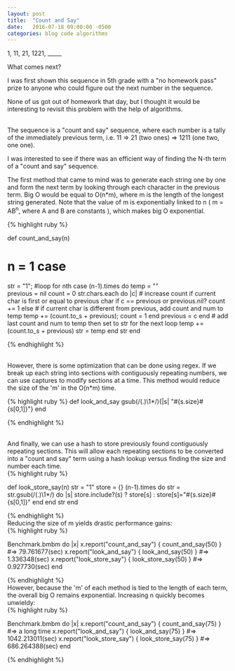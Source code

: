 ```yaml
---
layout: post
title:  "Count and Say"
date:   2016-07-18 09:00:00 -0500
categories: blog code algorithms
---
```


1, 11, 21, 1221, _____

What comes next?

I was first shown this sequence in 5th grade with a "no homework pass" prize to anyone who could figure out the next number in the sequence.

None of us got out of homework that day, but I thought it would be interesting to revisit this problem with the help of algorithms.

<!--more-->
<br>
The sequence is a "count and say" sequence, where each number is a tally of the immediately previous term, i.e. 11 => 21 (two ones) => 1211 (one two, one one).

I was interested to see if there was an efficient way of finding the N-th term of a "count and say" sequence.

The first method that came to mind was to generate each string one by one and form the next term by looking through each character in the previous term. Big O would be equal to O(n*m), where m is the length of the longest string generated. Note that the value of m is exponentially linked to n ( m = AB<sup>n</sup>, where A and B are constants ), which makes big O exponential.

{% highlight ruby %}

def count_and_say(n)
  # n = 1 case
  str = "1";
  #loop for nth case
  (n-1).times do
    temp = ""  
    previous = nil
    count = 0
    str.chars.each do |c|
      # increase count if current char is first or equal to previous char
      if c == previous or previous.nil?
        count += 1
      else
      # if current char is different from previous, add count and num to temp
        temp += (count.to_s + previous);
        count = 1
      end
      previous = c
    end
    # add last count and num to temp then set to str for the next loop
    temp += (count.to_s + previous)
    str = temp
  end
  str
end

{% endhighlight %}

<br>
However, there is some optimization that can be done using regex. If we break up each string into sections with contiguously repeating numbers, we can use captures to modify sections at a time. This method would reduce the size of the 'm' in the O(n*m) time.
<br>

{% highlight ruby %}
def look_and_say
  gsub(/(.)\1*/){|s| "#{s.size}#{s[0,1]}"}
end

{% endhighlight %}

<br>
And finally, we can use a hash to store previously found contiguously repeating sections. This will allow each repeating sections to be converted into a "count and say" term using a hash lookup versus finding the size and number each time.
<br>
{% highlight ruby %}

def look_store_say(n)
  str = "1"
  store = {}
  (n-1).times do
    str = str.gsub(/(.)\1*/) do |s|
      store.include?(s) ? store[s] : store[s]="#{s.size}#{s[0,1]}"
    end
  end
  str
end

{% endhighlight %}
<br>
Reducing the size of m yields drastic performance gains:
<br>
{% highlight ruby %}

Benchmark.bmbm do |x|
  x.report("count_and_say") { count_and_say(50) }   #=> 79.761677(sec)
  x.report("look_and_say")  { look_and_say(50)  }   #=> 1.336348(sec)
  x.report("look_store_say") { look_store_say(50) } #=> 0.927730(sec)
end

{% endhighlight %}
<br>
However, because the 'm' of each method is tied to the length of each term, the overall big O remains exponential. Increasing n quickly becomes unwieldy:
<br>
{% highlight ruby %}

Benchmark.bmbm do |x|
  x.report("count_and_say") { count_and_say(75) }   #=> a long time
  x.report("look_and_say")  { look_and_say(75)  }   #=> 1042.213011(sec)
  x.report("look_store_say") { look_store_say(75) } #=> 686.264388(sec)
end

{% endhighlight %}
